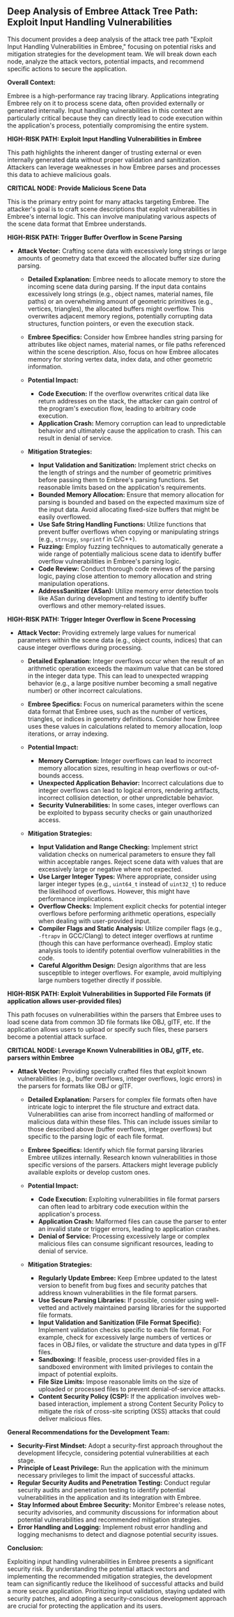 ## Deep Analysis of Embree Attack Tree Path: Exploit Input Handling Vulnerabilities

This document provides a deep analysis of the attack tree path "Exploit Input Handling Vulnerabilities in Embree," focusing on potential risks and mitigation strategies for the development team. We will break down each node, analyze the attack vectors, potential impacts, and recommend specific actions to secure the application.

**Overall Context:**

Embree is a high-performance ray tracing library. Applications integrating Embree rely on it to process scene data, often provided externally or generated internally. Input handling vulnerabilities in this context are particularly critical because they can directly lead to code execution within the application's process, potentially compromising the entire system.

**HIGH-RISK PATH: Exploit Input Handling Vulnerabilities in Embree**

This path highlights the inherent danger of trusting external or even internally generated data without proper validation and sanitization. Attackers can leverage weaknesses in how Embree parses and processes this data to achieve malicious goals.

**CRITICAL NODE: Provide Malicious Scene Data**

This is the primary entry point for many attacks targeting Embree. The attacker's goal is to craft scene descriptions that exploit vulnerabilities in Embree's internal logic. This can involve manipulating various aspects of the scene data format that Embree understands.

**HIGH-RISK PATH: Trigger Buffer Overflow in Scene Parsing**

*   **Attack Vector:** Crafting scene data with excessively long strings or large amounts of geometry data that exceed the allocated buffer size during parsing.

    *   **Detailed Explanation:** Embree needs to allocate memory to store the incoming scene data during parsing. If the input data contains excessively long strings (e.g., object names, material names, file paths) or an overwhelming amount of geometric primitives (e.g., vertices, triangles), the allocated buffers might overflow. This overwrites adjacent memory regions, potentially corrupting data structures, function pointers, or even the execution stack.

    *   **Embree Specifics:**  Consider how Embree handles string parsing for attributes like object names, material names, or file paths referenced within the scene description. Also, focus on how Embree allocates memory for storing vertex data, index data, and other geometric information.

    *   **Potential Impact:**
        *   **Code Execution:**  If the overflow overwrites critical data like return addresses on the stack, the attacker can gain control of the program's execution flow, leading to arbitrary code execution.
        *   **Application Crash:**  Memory corruption can lead to unpredictable behavior and ultimately cause the application to crash. This can result in denial of service.

    *   **Mitigation Strategies:**
        *   **Input Validation and Sanitization:** Implement strict checks on the length of strings and the number of geometric primitives before passing them to Embree's parsing functions. Set reasonable limits based on the application's requirements.
        *   **Bounded Memory Allocation:** Ensure that memory allocation for parsing is bounded and based on the expected maximum size of the input data. Avoid allocating fixed-size buffers that might be easily overflowed.
        *   **Use Safe String Handling Functions:** Utilize functions that prevent buffer overflows when copying or manipulating strings (e.g., `strncpy`, `snprintf` in C/C++).
        *   **Fuzzing:** Employ fuzzing techniques to automatically generate a wide range of potentially malicious scene data to identify buffer overflow vulnerabilities in Embree's parsing logic.
        *   **Code Review:** Conduct thorough code reviews of the parsing logic, paying close attention to memory allocation and string manipulation operations.
        *   **AddressSanitizer (ASan):** Utilize memory error detection tools like ASan during development and testing to identify buffer overflows and other memory-related issues.

**HIGH-RISK PATH: Trigger Integer Overflow in Scene Processing**

*   **Attack Vector:** Providing extremely large values for numerical parameters within the scene data (e.g., object counts, indices) that can cause integer overflows during processing.

    *   **Detailed Explanation:** Integer overflows occur when the result of an arithmetic operation exceeds the maximum value that can be stored in the integer data type. This can lead to unexpected wrapping behavior (e.g., a large positive number becoming a small negative number) or other incorrect calculations.

    *   **Embree Specifics:**  Focus on numerical parameters within the scene data format that Embree uses, such as the number of vertices, triangles, or indices in geometry definitions. Consider how Embree uses these values in calculations related to memory allocation, loop iterations, or array indexing.

    *   **Potential Impact:**
        *   **Memory Corruption:**  Integer overflows can lead to incorrect memory allocation sizes, resulting in heap overflows or out-of-bounds access.
        *   **Unexpected Application Behavior:**  Incorrect calculations due to integer overflows can lead to logical errors, rendering artifacts, incorrect collision detection, or other unpredictable behavior.
        *   **Security Vulnerabilities:**  In some cases, integer overflows can be exploited to bypass security checks or gain unauthorized access.

    *   **Mitigation Strategies:**
        *   **Input Validation and Range Checking:**  Implement strict validation checks on numerical parameters to ensure they fall within acceptable ranges. Reject scene data with values that are excessively large or negative where not expected.
        *   **Use Larger Integer Types:** Where appropriate, consider using larger integer types (e.g., `uint64_t` instead of `uint32_t`) to reduce the likelihood of overflows. However, this might have performance implications.
        *   **Overflow Checks:** Implement explicit checks for potential integer overflows before performing arithmetic operations, especially when dealing with user-provided input.
        *   **Compiler Flags and Static Analysis:** Utilize compiler flags (e.g., `-ftrapv` in GCC/Clang) to detect integer overflows at runtime (though this can have performance overhead). Employ static analysis tools to identify potential overflow vulnerabilities in the code.
        *   **Careful Algorithm Design:** Design algorithms that are less susceptible to integer overflows. For example, avoid multiplying large numbers together directly if possible.

**HIGH-RISK PATH: Exploit Vulnerabilities in Supported File Formats (if application allows user-provided files)**

This path focuses on vulnerabilities within the parsers that Embree uses to load scene data from common 3D file formats like OBJ, glTF, etc. If the application allows users to upload or specify such files, these parsers become a potential attack surface.

**CRITICAL NODE: Leverage Known Vulnerabilities in OBJ, glTF, etc. parsers within Embree**

*   **Attack Vector:** Providing specially crafted files that exploit known vulnerabilities (e.g., buffer overflows, integer overflows, logic errors) in the parsers for formats like OBJ or glTF.

    *   **Detailed Explanation:**  Parsers for complex file formats often have intricate logic to interpret the file structure and extract data. Vulnerabilities can arise from incorrect handling of malformed or malicious data within these files. This can include issues similar to those described above (buffer overflows, integer overflows) but specific to the parsing logic of each file format.

    *   **Embree Specifics:**  Identify which file format parsing libraries Embree utilizes internally. Research known vulnerabilities in those specific versions of the parsers. Attackers might leverage publicly available exploits or develop custom ones.

    *   **Potential Impact:**
        *   **Code Execution:** Exploiting vulnerabilities in file format parsers can often lead to arbitrary code execution within the application's process.
        *   **Application Crash:**  Malformed files can cause the parser to enter an invalid state or trigger errors, leading to application crashes.
        *   **Denial of Service:**  Processing excessively large or complex malicious files can consume significant resources, leading to denial of service.

    *   **Mitigation Strategies:**
        *   **Regularly Update Embree:** Keep Embree updated to the latest version to benefit from bug fixes and security patches that address known vulnerabilities in the file format parsers.
        *   **Use Secure Parsing Libraries:**  If possible, consider using well-vetted and actively maintained parsing libraries for the supported file formats.
        *   **Input Validation and Sanitization (File Format Specific):** Implement validation checks specific to each file format. For example, check for excessively large numbers of vertices or faces in OBJ files, or validate the structure and data types in glTF files.
        *   **Sandboxing:** If feasible, process user-provided files in a sandboxed environment with limited privileges to contain the impact of potential exploits.
        *   **File Size Limits:** Impose reasonable limits on the size of uploaded or processed files to prevent denial-of-service attacks.
        *   **Content Security Policy (CSP):** If the application involves web-based interaction, implement a strong Content Security Policy to mitigate the risk of cross-site scripting (XSS) attacks that could deliver malicious files.

**General Recommendations for the Development Team:**

*   **Security-First Mindset:**  Adopt a security-first approach throughout the development lifecycle, considering potential vulnerabilities at each stage.
*   **Principle of Least Privilege:** Run the application with the minimum necessary privileges to limit the impact of successful attacks.
*   **Regular Security Audits and Penetration Testing:** Conduct regular security audits and penetration testing to identify potential vulnerabilities in the application and its integration with Embree.
*   **Stay Informed about Embree Security:**  Monitor Embree's release notes, security advisories, and community discussions for information about potential vulnerabilities and recommended mitigation strategies.
*   **Error Handling and Logging:** Implement robust error handling and logging mechanisms to detect and diagnose potential security issues.

**Conclusion:**

Exploiting input handling vulnerabilities in Embree presents a significant security risk. By understanding the potential attack vectors and implementing the recommended mitigation strategies, the development team can significantly reduce the likelihood of successful attacks and build a more secure application. Prioritizing input validation, staying updated with security patches, and adopting a security-conscious development approach are crucial for protecting the application and its users.
